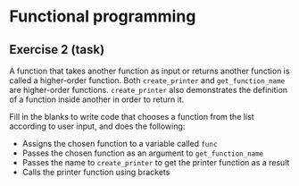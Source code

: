 # Functional programming

## Exercise 2 (task)

A function that takes another function as input or returns another function is called a higher-order function. Both
`create_printer` and `get_function_name` are higher-order functions. `create_printer` also demonstrates the definition
of a function inside another in order to return it.

Fill in the blanks to write code that chooses a function from the list according to user input, and does the following:

- Assigns the chosen function to a variable called `func`
- Passes the chosen function as an argument to `get_function_name`
- Passes the name to `create_printer` to get the printer function as a result
- Calls the printer function using brackets
